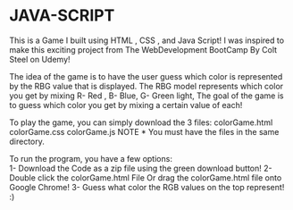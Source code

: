 # JAVA-SCRIPT
This is a Game I built using HTML , CSS , and Java Script! 
I was inspired to make this exciting project from The WebDevelopment BootCamp By Colt Steel on Udemy!

The idea of the game is to have the user guess which color is represented by the RBG value that is displayed.
The RBG model represents which color you get by mixing R- Red , B- Blue, G- Green light, 
The goal of the game is to guess which color you get by mixing a certain value of each!


To play the game, you can simply download the 3 files:
colorGame.html
colorGame.css
colorGame.js
NOTE * You must have the files in the same directory.

To run the program, you have a few options:  
  1- Download the Code as a zip file using the green download button! 
  2- Double click the colorGame.html File Or drag the colorGame.html file onto Google Chrome! 
  3- Guess what color the RGB values on the top represent! :)
   
 
